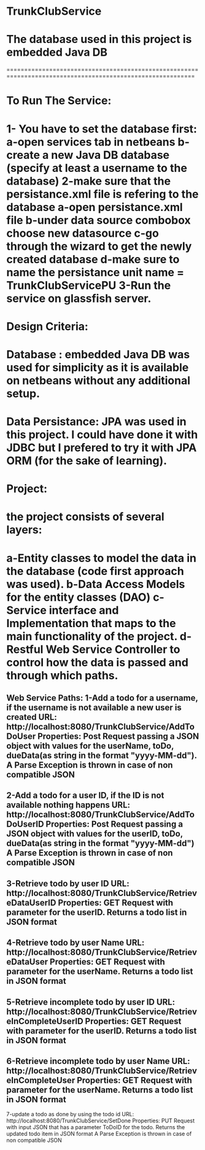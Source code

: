 # TrunkClubService

# The database used in this project is embedded Java DB
===========================================================================================================

# To Run The Service:
1- You have to set the database first:
  a-open services tab in netbeans
  b-create a new Java DB database (specify at least a username to the database)
2-make sure that the persistance.xml file is refering to the database
  a-open persistance.xml file
  b-under data source combobox choose new datasource
  c-go through the wizard to get the newly created database
  d-make sure to name the persistance unit name = TrunkClubServicePU
3-Run the service on glassfish server.
===========================================================================================================
# Design Criteria:
# Database : embedded Java DB was used for simplicity as it is available on netbeans without any additional setup.
# Data Persistance: JPA was used in this project. I could have done it with JDBC but I prefered to try it with JPA ORM (for the sake of learning).
# Project: 
# the project consists of several layers:
  a-Entity classes to model the data in the database (code first approach was used).
  b-Data Access Models for the entity classes (DAO)
  c-Service interface and Implementation that maps to the main functionality of the project.
  d-Restful Web Service Controller to control how the data is passed and through which paths.
===========================================================================================================
Web Service Paths:
1-Add a todo for a username, if the username is not available a new user is created
  URL:        http://localhost:8080/TrunkClubService/AddToDoUser
  Properties: Post Request passing a JSON object with values for the userName, toDo, dueData(as string in the format "yyyy-MM-dd").
              A Parse Exception is thrown in case of non compatible JSON
  -------------------------------------------------------------
2-Add a todo for a user ID, if the ID is not available nothing happens
  URL:        http://localhost:8080/TrunkClubService/AddToDoUserID
  Properties: Post Request passing a JSON object with values for the userID, toDo, dueData(as string in the format "yyyy-MM-dd")
              A Parse Exception is thrown in case of non compatible JSON
  -------------------------------------------------------------
3-Retrieve todo by user ID 
  URL:        http://localhost:8080/TrunkClubService/RetrieveDataUserID
  Properties: GET Request with parameter for the userID. Returns a todo list in JSON format
  -------------------------------------------------------------
4-Retrieve todo by user Name 
  URL:        http://localhost:8080/TrunkClubService/RetrieveDataUser
  Properties: GET Request with parameter for the userName. Returns a todo list in JSON format
  -------------------------------------------------------------
5-Retrieve incomplete todo by user ID 
  URL:        http://localhost:8080/TrunkClubService/RetrieveInCompleteUserID
  Properties: GET Request with parameter for the userID. Returns a todo list in JSON format
   -------------------------------------------------------------
6-Retrieve incomplete todo by user Name 
  URL:        http://localhost:8080/TrunkClubService/RetrieveInCompleteUser
  Properties: GET Request with parameter for the userName. Returns a todo list in JSON format
  -------------------------------------------------------------
7-update a todo as done by using the todo id 
  URL:        http://localhost:8080/TrunkClubService/SetDone
  Properties: PUT Request with input JSON that has a parameter ToDoID for the todo. Returns the updated todo item in JSON format
              A Parse Exception is thrown in case of non compatible JSON
